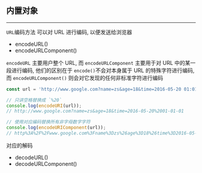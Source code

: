 ## 内置对象
----
`URL`编码方法 可以对 URL 进行编码, 以便发送给浏览器
- encodeURL()
- encodeURLComponent()

`encodeURL` 主要用户整个 URL, 而 `encodeURLComponent` 主要用于对 URL 中的某一段进行编码, 他们的区别在于 `encode()`不会对本身属于 URL 的特殊字符进行编码,  而 `encodeURLComponent()` 则会对它发现的任何非标准字符进行编码
```javascript
const url = 'http://www.google.com?name=zs&age=18&time=2016-05-20 01:01:01';

// 只讲空格替换成 `%20`
console.log(encodeURI(url));
// http://www.google.com?name=zs&age=18&time=2016-05-20%2001-01-01

// 使用对应编码替换所有非字母数字字符
console.log(encodeURIComponent(url));
// http%3A%2F%2Fwww.google.com%3Fname%3Dzs%26age%3D18%26time%3D2016-05-20%2001-01-01
```

对应的解码
- decodeURL()
- decodeURLComponent()

